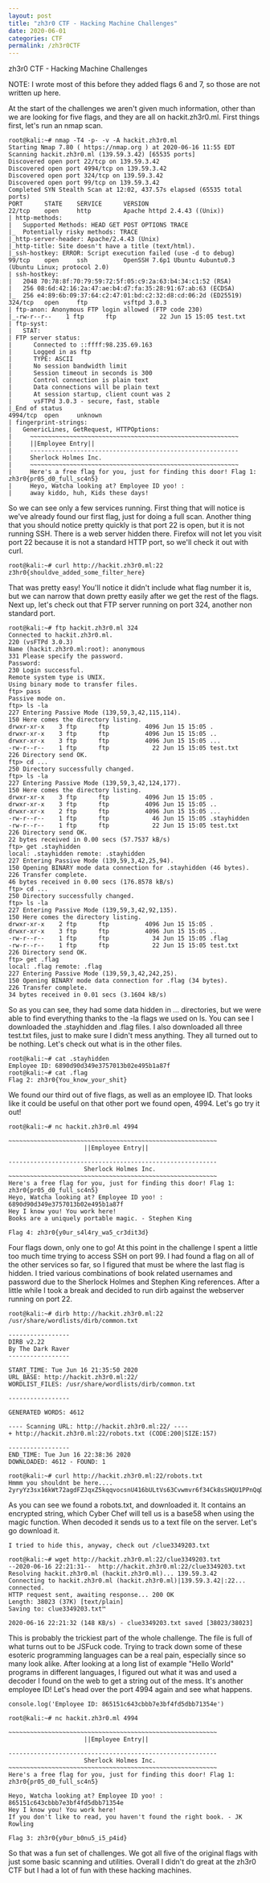 ```yaml
---
layout: post
title: "zh3r0 CTF - Hacking Machine Challenges"
date: 2020-06-01
categories: CTF
permalink: /zh3r0CTF
---
```

zh3r0 CTF - Hacking Machine Challenges

NOTE: I wrote most of this before they added flags 6 and 7, so those are not written up here.

At the start of the challenges we aren't given much information, other than we are looking for five flags,
and they are all on hackit.zh3r0.ml. First things first, let's run an nmap scan.
```
root@kali:~# nmap -T4 -p- -v -A hackit.zh3r0.ml
Starting Nmap 7.80 ( https://nmap.org ) at 2020-06-16 11:55 EDT
Scanning hackit.zh3r0.ml (139.59.3.42) [65535 ports]
Discovered open port 22/tcp on 139.59.3.42
Discovered open port 4994/tcp on 139.59.3.42
Discovered open port 324/tcp on 139.59.3.42
Discovered open port 99/tcp on 139.59.3.42
Completed SYN Stealth Scan at 12:02, 437.57s elapsed (65535 total ports)
PORT      STATE    SERVICE      VERSION
22/tcp    open     http         Apache httpd 2.4.43 ((Unix))
| http-methods: 
|   Supported Methods: HEAD GET POST OPTIONS TRACE
|_  Potentially risky methods: TRACE
|_http-server-header: Apache/2.4.43 (Unix)
|_http-title: Site doesn't have a title (text/html).
|_ssh-hostkey: ERROR: Script execution failed (use -d to debug)
99/tcp    open     ssh          OpenSSH 7.6p1 Ubuntu 4ubuntu0.3 (Ubuntu Linux; protocol 2.0)
| ssh-hostkey: 
|   2048 70:78:8f:70:79:59:72:5f:05:c9:2a:63:b4:34:c1:52 (RSA)
|   256 08:6d:42:16:2a:47:ae:b4:d7:fa:35:28:91:67:ab:63 (ECDSA)
|_  256 e4:89:6b:09:37:64:c2:47:01:bd:c2:32:d8:cd:06:2d (ED25519)
324/tcp   open     ftp          vsftpd 3.0.3
| ftp-anon: Anonymous FTP login allowed (FTP code 230)
|_-rw-r--r--    1 ftp      ftp            22 Jun 15 15:05 test.txt
| ftp-syst: 
|   STAT: 
| FTP server status:
|      Connected to ::ffff:98.235.69.163
|      Logged in as ftp
|      TYPE: ASCII
|      No session bandwidth limit
|      Session timeout in seconds is 300
|      Control connection is plain text
|      Data connections will be plain text
|      At session startup, client count was 2
|      vsFTPd 3.0.3 - secure, fast, stable
|_End of status
4994/tcp  open     unknown
| fingerprint-strings: 
|   GenericLines, GetRequest, HTTPOptions: 
|     ~~~~~~~~~~~~~~~~~~~~~~~~~~~~~~~~~~~~~~~~~~~~~~~~~~~~~~~~~~
|     ||Employee Entry||
|     ----------------------------------------------------------
|     Sherlock Holmes Inc.
|     ~~~~~~~~~~~~~~~~~~~~~~~~~~~~~~~~~~~~~~~~~~~~~~~~~~~~~~~~~~
|     Here's a free flag for you, just for finding this door! Flag 1: zh3r0{pr05_d0_full_sc4n5}
|     Heyo, Watcha looking at? Employee ID yoo! : 
|     away kiddo, huh, Kids these days!
```
So we can see only a few services running. First thing that will notice is we've already found our first flag,
just for doing a full scan. Another thing that you should notice pretty quickly is that port 22 is open,
but it is not running SSH. There is a web server hidden there. Firefox will not let you visit port 22 because
it is not a standard HTTP port, so we'll check it out with curl.
```
root@kali:~# curl http://hackit.zh3r0.ml:22                                                 
z3hr0{shouldve_added_some_filter_here}
```
That was pretty easy! You'll notice it didn't include what flag number it is, but we can narrow that down pretty
easily after we get the rest of the flags. Next up, let's check out that FTP server running on port 324, another non standard port.
```
root@kali:~# ftp hackit.zh3r0.ml 324
Connected to hackit.zh3r0.ml.
220 (vsFTPd 3.0.3)
Name (hackit.zh3r0.ml:root): anonymous
331 Please specify the password.
Password:
230 Login successful.
Remote system type is UNIX.
Using binary mode to transfer files.
ftp> pass
Passive mode on.
ftp> ls -la
227 Entering Passive Mode (139,59,3,42,115,114).
150 Here comes the directory listing.
drwxr-xr-x    3 ftp      ftp          4096 Jun 15 15:05 .
drwxr-xr-x    3 ftp      ftp          4096 Jun 15 15:05 ..
drwxr-xr-x    3 ftp      ftp          4096 Jun 15 15:05 ...
-rw-r--r--    1 ftp      ftp            22 Jun 15 15:05 test.txt
226 Directory send OK.
ftp> cd ...
250 Directory successfully changed.
ftp> ls -la
227 Entering Passive Mode (139,59,3,42,124,177).
150 Here comes the directory listing.
drwxr-xr-x    3 ftp      ftp          4096 Jun 15 15:05 .
drwxr-xr-x    3 ftp      ftp          4096 Jun 15 15:05 ..
drwxr-xr-x    2 ftp      ftp          4096 Jun 15 15:05 ...
-rw-r--r--    1 ftp      ftp            46 Jun 15 15:05 .stayhidden
-rw-r--r--    1 ftp      ftp            22 Jun 15 15:05 test.txt
226 Directory send OK.
22 bytes received in 0.00 secs (57.7537 kB/s)
ftp> get .stayhidden
local: .stayhidden remote: .stayhidden
227 Entering Passive Mode (139,59,3,42,25,94).
150 Opening BINARY mode data connection for .stayhidden (46 bytes).
226 Transfer complete.
46 bytes received in 0.00 secs (176.8578 kB/s)
ftp> cd ...
250 Directory successfully changed.
ftp> ls -la
227 Entering Passive Mode (139,59,3,42,92,135).
150 Here comes the directory listing.
drwxr-xr-x    2 ftp      ftp          4096 Jun 15 15:05 .
drwxr-xr-x    3 ftp      ftp          4096 Jun 15 15:05 ..
-rw-r--r--    1 ftp      ftp            34 Jun 15 15:05 .flag
-rw-r--r--    1 ftp      ftp            22 Jun 15 15:05 test.txt
226 Directory send OK.
ftp> get .flag
local: .flag remote: .flag
227 Entering Passive Mode (139,59,3,42,242,25).
150 Opening BINARY mode data connection for .flag (34 bytes).
226 Transfer complete.
34 bytes received in 0.01 secs (3.1604 kB/s)
```
So as you can see, they had some data hidden in ... directories, but we were able to find everything
thanks to the -la flags we used on ls. You can see I downloaded the .stayhidden and .flag files.
I also downloaded all three test.txt files, just to make sure I didn't mess anything. They
all turned out to be nothing. Let's check out what is in the other files.
```
root@kali:~# cat .stayhidden
Employee ID: 6890d90d349e3757013b02e495b1a87f
root@kali:~# cat .flag
Flag 2: zh3r0{You_know_your_shit}
```
We found our third out of five flags, as well as an employee ID. That looks like it could be useful
on that other port we found open, 4994. Let's go try it out!
```
root@kali:~# nc hackit.zh3r0.ml 4994

~~~~~~~~~~~~~~~~~~~~~~~~~~~~~~~~~~~~~~~~~~~~~~~~~~~~~~~~~~
                     ||Employee Entry||

----------------------------------------------------------
                     Sherlock Holmes Inc.
~~~~~~~~~~~~~~~~~~~~~~~~~~~~~~~~~~~~~~~~~~~~~~~~~~~~~~~~~~
Here's a free flag for you, just for finding this door! Flag 1: zh3r0{pr05_d0_full_sc4n5}
Heyo, Watcha looking at? Employee ID yoo! : 
6890d90d349e3757013b02e495b1a87f
Hey I know you! You work here!
Books are a uniquely portable magic. - Stephen King

Flag 4: zh3r0{y0ur_s4l4ry_wa5_cr3dit3d}
```
Four flags down, only one to go! At this point in the challenge I spent a little too much time trying
to access SSH on port 99. I had found a flag on all of the other services so far, so I figured that must
be where the last flag is hidden. I tried various combinations of book related usernames and password due
to the Sherlock Holmes and Stephen King references. After a little while I took a break and decided to run
dirb against the webserver running on port 22.
```
root@kali:~# dirb http://hackit.zh3r0.ml:22 /usr/share/wordlists/dirb/common.txt 

-----------------
DIRB v2.22    
By The Dark Raver
-----------------

START_TIME: Tue Jun 16 21:35:50 2020
URL_BASE: http://hackit.zh3r0.ml:22/
WORDLIST_FILES: /usr/share/wordlists/dirb/common.txt

-----------------

GENERATED WORDS: 4612                                                          

---- Scanning URL: http://hackit.zh3r0.ml:22/ ----
+ http://hackit.zh3r0.ml:22/robots.txt (CODE:200|SIZE:157)                                                                                                           
                                                                                                                                                                     
-----------------
END_TIME: Tue Jun 16 22:38:36 2020
DOWNLOADED: 4612 - FOUND: 1

root@kali:~# curl http://hackit.zh3r0.ml:22/robots.txt
Hmmm you shouldnt be here.... 2yryYz3sx16kWt72agdFZJqxZ5kqqvocsnU416bULtVs63Cvwmvr6f34Ck8sSHQU1PPnQqD7bqW9q
```
As you can see we found a robots.txt, and downloaded it. It contains an encrypted string, which Cyber Chef will tell
us is a base58 when using the magic function. When decoded it sends us to a text file on the server. Let's go download it.
```
I tried to hide this, anyway, check out /clue3349203.txt

root@kali:~# wget http://hackit.zh3r0.ml:22/clue3349203.txt
--2020-06-16 22:21:31--  http://hackit.zh3r0.ml:22/clue3349203.txt
Resolving hackit.zh3r0.ml (hackit.zh3r0.ml)... 139.59.3.42
Connecting to hackit.zh3r0.ml (hackit.zh3r0.ml)|139.59.3.42|:22... connected.
HTTP request sent, awaiting response... 200 OK
Length: 38023 (37K) [text/plain]
Saving to: clue3349203.txt™

2020-06-16 22:21:32 (148 KB/s) - clue3349203.txt saved [38023/38023]
```
This is probably the trickiest part of the whole challenge. The file is full of what turns out to be JSFuck code.
Trying to track down some of these esoteric programming languages can be a real pain, especially since so many
look alike. After looking at a long list of example "Hello World" programs in different languages, I figured
out what it was and used a decoder I found on the web to get a string out of the mess. It's another employee ID!
Let's head over the port 4994 again and see what happens.
```
console.log('Employee ID: 865151c643cbbb7e3bf4fd5dbb71354e')

root@kali:~# nc hackit.zh3r0.ml 4994

~~~~~~~~~~~~~~~~~~~~~~~~~~~~~~~~~~~~~~~~~~~~~~~~~~~~~~~~~~
                     ||Employee Entry||

----------------------------------------------------------
                     Sherlock Holmes Inc.
~~~~~~~~~~~~~~~~~~~~~~~~~~~~~~~~~~~~~~~~~~~~~~~~~~~~~~~~~~
Here's a free flag for you, just for finding this door! Flag 1: zh3r0{pr05_d0_full_sc4n5}

Heyo, Watcha looking at? Employee ID yoo! :
865151c643cbbb7e3bf4fd5dbb71354e 
Hey I know you! You work here!
If you don't like to read, you haven't found the right book. - JK Rowling

Flag 3: zh3r0{y0ur_b0nu5_i5_p4id}
```
So that was a fun set of challenges. We got all five of the original flags with just some basic
scanning and utilities. Overall I didn't do great at the zh3r0 CTF but I had a lot of fun with these hacking machines.
